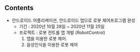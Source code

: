 ## Contents
- 안드로이드 어플리케이션, 안드로이드 앱으로 로봇 제어프로그램 완성
    + 기간 : 2020년 10월 28일 ~ 2020년 11월 25일
    + 프로젝트 : 로봇 컨트롤 앱 개발 (RobotControl)
        1. 앱을 이용한 로봇 제어.
        2. 음성인식을 이용한 로봇 제어
